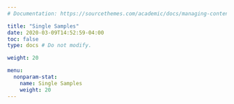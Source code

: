 ```yaml
---
# Documentation: https://sourcethemes.com/academic/docs/managing-content/

title: "Single Samples"
date: 2020-03-09T14:52:59-04:00
toc: false
type: docs # Do not modify.

weight: 20

menu:
  nonparam-stat:
    name: Single Samples
    weight: 20
---
```

